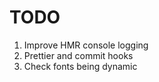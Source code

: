 # TODO

 1. Improve HMR console logging 
 2. Prettier and commit hooks
 3. Check fonts being dynamic